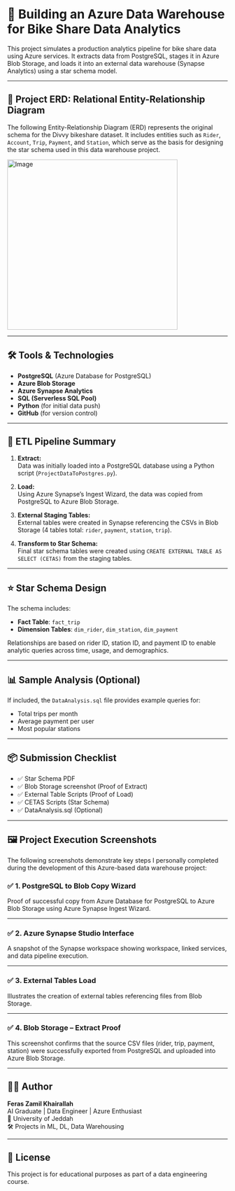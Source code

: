 # 🚴 Building an Azure Data Warehouse for Bike Share Data Analytics

This project simulates a production analytics pipeline for bike share data using Azure services. It extracts data from PostgreSQL, stages it in Azure Blob Storage, and loads it into an external data warehouse (Synapse Analytics) using a star schema model.

---

## 🧩 Project ERD: Relational Entity-Relationship Diagram

The following Entity-Relationship Diagram (ERD) represents the original schema for the Divvy bikeshare dataset. It includes entities such as `Rider`, `Account`, `Trip`, `Payment`, and `Station`, which serve as the basis for designing the star schema used in this data warehouse project.

<img width="389" alt="Image" src="https://github.com/user-attachments/assets/709f0484-8135-4040-ba4c-1d7eefac94c1" />


---

## 🛠️ Tools & Technologies

- **PostgreSQL** (Azure Database for PostgreSQL)
- **Azure Blob Storage**
- **Azure Synapse Analytics**
- **SQL (Serverless SQL Pool)**
- **Python** (for initial data push)
- **GitHub** (for version control)

---

## 🔄 ETL Pipeline Summary

1. **Extract:**  
   Data was initially loaded into a PostgreSQL database using a Python script (`ProjectDataToPostgres.py`).

2. **Load:**  
   Using Azure Synapse’s Ingest Wizard, the data was copied from PostgreSQL to Azure Blob Storage.

3. **External Staging Tables:**  
   External tables were created in Synapse referencing the CSVs in Blob Storage (4 tables total: `rider`, `payment`, `station`, `trip`).

4. **Transform to Star Schema:**  
   Final star schema tables were created using `CREATE EXTERNAL TABLE AS SELECT (CETAS)` from the staging tables.

---

## ⭐ Star Schema Design

The schema includes:
- **Fact Table**: `fact_trip`
- **Dimension Tables**: `dim_rider`, `dim_station`, `dim_payment`

Relationships are based on rider ID, station ID, and payment ID to enable analytic queries across time, usage, and demographics.

---

## 📊 Sample Analysis (Optional)

If included, the `DataAnalysis.sql` file provides example queries for:
- Total trips per month
- Average payment per user
- Most popular stations

---

## 📦 Submission Checklist

- ✅ Star Schema PDF
- ✅ Blob Storage screenshot (Proof of Extract)
- ✅ External Table Scripts (Proof of Load)
- ✅ CETAS Scripts (Star Schema)
- ✅ DataAnalysis.sql (Optional)

---

## 🖼️ Project Execution Screenshots

The following screenshots demonstrate key steps I personally completed during the development of this Azure-based data warehouse project:

### ✅ 1. PostgreSQL to Blob Copy Wizard
Proof of successful copy from Azure Database for PostgreSQL to Azure Blob Storage using Azure Synapse Ingest Wizard.


---

### ✅ 2. Azure Synapse Studio Interface
A snapshot of the Synapse workspace showing workspace, linked services, and data pipeline execution.


---

### ✅ 3. External Tables Load
Illustrates the creation of external tables referencing files from Blob Storage.

---

### ✅ 4. Blob Storage – Extract Proof
This screenshot confirms that the source CSV files (rider, trip, payment, station) were successfully exported from PostgreSQL and uploaded into Azure Blob Storage.



---

## 👨‍💻 Author

**Feras Zamil Khairallah**  
AI Graduate | Data Engineer | Azure Enthusiast  
📍 University of Jeddah  
🛠️ Projects in ML, DL, Data Warehousing

---

## 🔗 License

This project is for educational purposes as part of a data engineering course.
